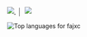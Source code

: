 <p align="left">
  <a href="https://www.linkedin.com/in/fajarkkh/" target="_blank">
    <img src="https://img.shields.io/badge/LinkedIn-Connect-0A66C2?style=flat-square&logo=linkedin&logoColor=white" />
  </a>
  <span style="display:inline-block; width:1px; height:20px; background-color:#444; margin:0 8px; vertical-align:middle;"></span>
  <a href="mailto:fajarkakakhel@gmail.com">
    <img src="https://img.shields.io/badge/Email-Connect-D14836?style=flat-square&logo=gmail&logoColor=white" />
  </a>
</p>




<div align="left">
  
<img
  src="https://github-readme-stats.vercel.app/api/top-langs?username=fajxc&layout=compact&card_width=300&bg_color=000000&title_color=ffffff&text_color=ffffff"
  alt="Top languages for fajxc"
/>


</div>

<!--
<img
  src="https://github-readme-stats.vercel.app/api?username=fajxc&show_icons=true&theme=tokyonight"
/>
-->
